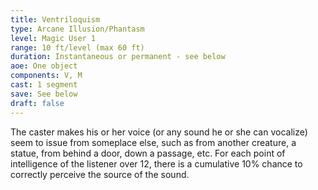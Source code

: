 ```yaml
---
title: Ventriloquism
type: Arcane Illusion/Phantasm
level: Magic User 1
range: 10 ft/level (max 60 ft)
duration: Instantaneous or permanent - see below
aoe: One object
components: V, M
cast: 1 segment
save: See below
draft: false
---
```


The caster makes his or her voice (or any sound he or she can vocalize) seem to issue from someplace else, such as from another creature, a statue, from behind a door, down a passage, etc. For each point of intelligence of the listener over 12, there is a cumulative 10% chance to correctly perceive the source of the sound.

